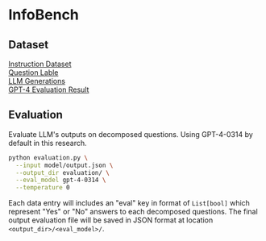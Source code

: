 # InfoBench
## Dataset
[Instruction Dataset](https://docs.google.com/spreadsheets/d/1aNgUuyLJfCXlzmqbPewETsuY3VbKbEVGYoDPlZmwxQ0/edit#gid=0)\
[Question Lable](https://docs.google.com/spreadsheets/d/1eBqviT84YT7y8pqyrlKLW7_gzgkWg5EUob2WT7R_myI/edit#gid=998404177)\
[LLM Generations](https://docs.google.com/spreadsheets/d/1yw5W6jERRNUbdcYJieOHAos1hCyW7h7daf5x-ya5h0o/edit#gid=0)\
[GPT-4 Evaluation Result](https://docs.google.com/spreadsheets/d/1rRSuIMsglhWKWcqKTkEWWu_XarsnSV6w8aUA6jbmCRQ/edit#gid=0)

## Evaluation
Evaluate LLM's outputs on decomposed questions. Using GPT-4-0314 by default in this research.
```bash
python evaluation.py \
  --input model/output.json \
  --output_dir evaluation/ \
  --eval_model gpt-4-0314 \
  --temperature 0
```

Each data entry will includes an "eval" key in format of ```List[bool]``` which represent "Yes" or "No" answers to each decomposed questions. The final output evaluation file will be saved in JSON format at location ```<output_dir>/<eval_model>/```.
